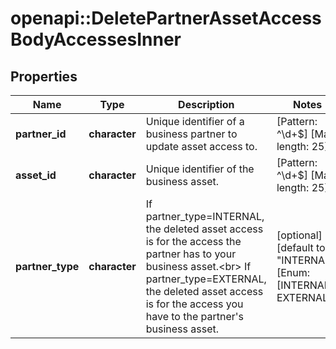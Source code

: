# openapi::DeletePartnerAssetAccessBodyAccessesInner


## Properties
Name | Type | Description | Notes
------------ | ------------- | ------------- | -------------
**partner_id** | **character** | Unique identifier of a business partner to update asset access to. | [Pattern: ^\\d+$] [Max. length: 25] 
**asset_id** | **character** | Unique identifier of the business asset. | [Pattern: ^\\d+$] [Max. length: 25] 
**partner_type** | **character** | If partner_type&#x3D;INTERNAL, the deleted asset access is for the access the partner has to your business asset.&lt;br&gt; If partner_type&#x3D;EXTERNAL, the deleted asset access is for the access you have to the partner&#39;s business asset. | [optional] [default to &quot;INTERNAL&quot;] [Enum: [INTERNAL, EXTERNAL]] 


